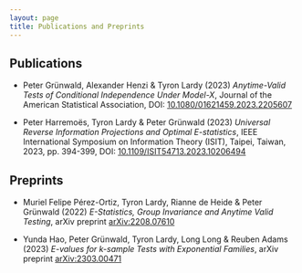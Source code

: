 ```yaml
---
layout: page
title: Publications and Preprints
---
```


## Publications

* Peter Grünwald, Alexander Henzi & Tyron Lardy (2023) *Anytime-Valid Tests of Conditional Independence Under Model-X*, Journal of the American Statistical Association, 
DOI: <a href="https://doi.org/10.1080/01621459.2023.2205607" target="_blank">10.1080/01621459.2023.2205607</a>

* Peter Harremoës, Tyron Lardy & Peter Grünwald (2023) *Universal Reverse Information Projections and Optimal E-statistics*, IEEE International Symposium on Information Theory (ISIT), Taipei, Taiwan, 2023, pp. 394-399,
DOI: <a href="https://doi.org/10.1109/ISIT54713.2023.10206494" target="_blank">10.1109/ISIT54713.2023.10206494</a>




## Preprints

* Muriel Felipe Pérez-Ortiz, Tyron Lardy, Rianne de Heide & Peter Grünwald (2022) *E-Statistics, Group Invariance and Anytime Valid Testing*,
arXiv preprint <a href="https://arxiv.org/abs/2208.07610" target="_blank">arXiv:2208.07610</a> 

* Yunda Hao, Peter Grünwald, Tyron Lardy, Long Long & Reuben Adams (2023) *E-values for k-sample Tests with Exponential Families*, 
arXiv preprint <a href="https://arxiv.org/abs/2303.00471" target="_blank">arXiv:2303.00471</a>
